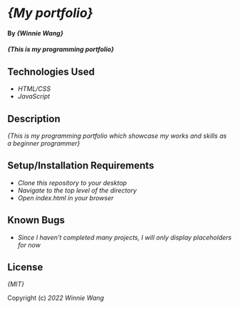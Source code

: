 # _{My portfolio}_

#### By _**{Winnie Wang}**_

#### _{This is my programming portfolio}_

## Technologies Used

- _HTML/CSS_
- _JavaScript_

## Description

_{This is my programming portfolio which showcase my works and skills as a beginner programmer}_

## Setup/Installation Requirements

- _Clone this repository to your desktop_
- _Navigate to the top level of the directory_
- _Open index.html in your browser_

## Known Bugs

- _Since I haven't completed many projects, I will only display placeholders for now_

## License

_{MIT}_

Copyright (c) _2022_ _Winnie Wang_
